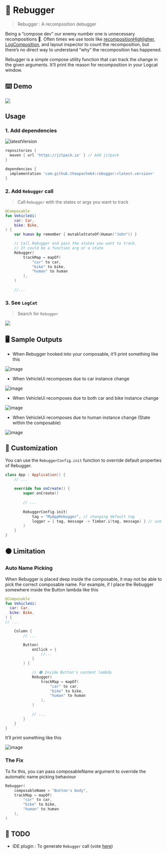 # 🐞 Rebugger

> Rebugger : A recomposition debugger

Being a “compose dev” our enemy number one is unnecessary recompositions 🤕. Often times we use tools like [recompositionHighligher](https://github.com/theapache64/boil/blob/master/files/RecompositionHighlighter.kt), [LogComposition](https://github.com/theapache64/boil/blob/master/files/LogComposition.kt), and layout inspector to count the recomposition, but there’s no direct way to understand “why” the recomposition has happened.

Rebugger is a simple compose utility function that can track the change in the given arguments. It’ll print the reason for recomposition in your Logcat window.

## ⌨️ Demo

![](https://i.imgur.com/jztXzP9.png)

## Usage

### 1. Add dependencies

![latestVersion](https://img.shields.io/github/v/release/theapache64/rebugger)

```groovy
repositories {
  maven { url 'https://jitpack.io' } // Add jitpack
}

dependencies {
  implementation 'com.github.theapache64:rebugger:<latest.version>'
}
```

### 2. Add `Rebugger` call

> Call `Rebugger` with the states or args you want to track

```kotlin
@Composable
fun VehicleUi(
    car: Car,
    bike: Bike,
) {
    var human by remember { mutableStateOf(Human("John")) }

    // Call Rebugger and pass the states you want to track. 
    // It could be a function arg or a state
    Rebugger(
        trackMap = mapOf(
            "car" to car,
            "bike" to bike,
            "human" to human
        ),
    )
    
    //...
```

### 3. See `LogCat`

> Search for `Rebugger`

![](https://i.imgur.com/jztXzP9.png)


## 🖥 Sample Outputs

- When Rebugger hooked into your composable, it’ll print something like this

![image](https://user-images.githubusercontent.com/9678279/228623885-b0516fbd-518b-4135-9016-1928c57bc0c1.png)

- When VehicleUi recomposes due to car instance change

![image](https://user-images.githubusercontent.com/9678279/228624041-e6143b07-ca19-4c03-b49f-9b5bee7f936d.png)

- When VehicleUi recomposes due to both  car and bike instance change

![image](https://user-images.githubusercontent.com/9678279/228624288-498558a1-697a-46e7-99a6-e2c53ff1f975.png)

- When VehicleUi recomposes due to human instance change (State within the composable)

![image](https://user-images.githubusercontent.com/9678279/228624484-c1de1112-c13c-4b9b-8788-e2a4b917368e.png)

## 🎨 Customization

You can use the `RebuggerConfig.init` function to override default properties of Rebugger. 

```kotlin
class App : Application() {
    // ...
    
    override fun onCreate() {
        super.onCreate()
        
        // ...
        
        RebuggerConfig.init(
            tag = "MyAppRebugger", // changing default tag
            logger = { tag, message -> Timber.i(tag, message) } // use Timber for logging
        )
    }
}
```

## 🟠 Limitation

### Auto Name Picking

When Rebugger is placed deep inside the composable, it may not be able to pick the correct composable name. For example, if I place the Rebugger somewhere inside the Button lambda like this

```kotlin
@Composable
fun VehicleUi(
  car: Car,
  bike: Bike,
) {
// ...

    Column {
        // ...

        Button(
            onClick = {
                //...
            }
        ) {

            // 🟠 Inside Button's content lambda
            Rebugger(
                trackMap = mapOf(
                    "car" to car,
                    "bike" to bike,
                    "human" to human
                ),
            )
            
            // ...
        }
    }
}
```

It’ll print something like this

![image](https://user-images.githubusercontent.com/9678279/229018052-97d66da3-c716-4553-a930-92ca740facc2.png)


### The Fix

To fix this, you can pass composableName argument to override the automatic name picking behaviour

```kotlin
Rebugger(
    composableName = "Button's body",
    trackMap = mapOf(
        "car" to car,
        "bike" to bike,
        "human" to human
    ),
)
```

## 🌇 TODO

- IDE plugin : To generate `Rebugger` call (vote [here](https://github.com/theapache64/rebugger/issues/1))
